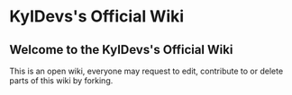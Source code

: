 # KyIDevs's Official Wiki
## Welcome to the KyIDevs's Official Wiki
This is an open wiki, everyone may request to edit, contribute to or delete parts of this wiki by forking.
